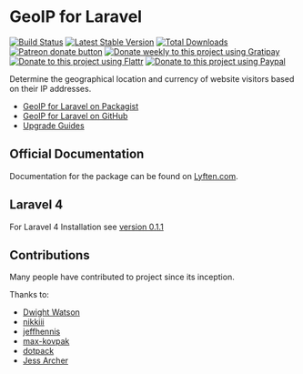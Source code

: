 # GeoIP for Laravel

[![Build Status](https://travis-ci.org/vildanbina/laravel-geoip.svg?branch=master)](https://travis-ci.org/vildanbina/laravel-geoip)
[![Latest Stable Version](https://poser.pugx.org/vildanbina/geoip/v/stable.png)](https://packagist.org/packages/vildanbina/geoip)
[![Total Downloads](https://poser.pugx.org/vildanbina/geoip/downloads.png)](https://packagist.org/packages/vildanbina/geoip)
[![Patreon donate button](https://img.shields.io/badge/patreon-donate-yellow.svg)](https://www.patreon.com/vildanbina)
[![Donate weekly to this project using Gratipay](https://img.shields.io/badge/gratipay-donate-yellow.svg)](https://gratipay.com/~vildanbina)
[![Donate to this project using Flattr](https://img.shields.io/badge/flattr-donate-yellow.svg)](https://flattr.com/profile/vildanbina)
[![Donate to this project using Paypal](https://img.shields.io/badge/Donate-PayPal-green.svg)](https://www.paypal.com/cgi-bin/webscr?cmd=_s-xclick&hosted_button_id=4CJA2A97NPYVU)

Determine the geographical location and currency of website visitors based on their IP addresses.

- [GeoIP for Laravel on Packagist](https://packagist.org/packages/vildanbina/geoip)
- [GeoIP for Laravel on GitHub](https://github.com/vildanbina/laravel-geoip)
- [Upgrade Guides](http://lyften.com/projects/laravel-geoip/doc/upgrade.html)

## Official Documentation

Documentation for the package can be found on [Lyften.com](http://lyften.com/projects/laravel-geoip/).

## Laravel 4

For Laravel 4 Installation see [version 0.1.1](https://github.com/vildanbina/laravel-geoip/tree/0.1.1)

## Contributions

Many people have contributed to project since its inception.

Thanks to:

- [Dwight Watson](https://github.com/dwightwatson)
- [nikkiii](https://github.com/nikkiii)
- [jeffhennis](https://github.com/jeffhennis)
- [max-kovpak](https://github.com/max-kovpak)
- [dotpack](https://github.com/dotpack)
- [Jess Archer](https://github.com/jessarcher)
